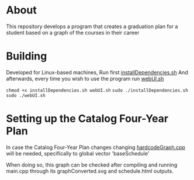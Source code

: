 # About

This repository develops a program that creates a graduation plan for a student based on a graph of the courses in their career

# Building

Developed for Linux-based machines,
Run first [installDependencies.sh](installDependencies.sh)
And afterwards, every time you wish to use the program run [webUI.sh](webUI.sh)

`chmod +x installDependencies.sh webUI.sh`
`sudo ./installDependencies.sh`
`sudo ./webUI.sh`

# Setting up the Catalog Four-Year Plan

In case the Catalog Four-Year Plan changes changing [hardcodeGraph.cpp](./src/hardcodeGraph.cpp) will be needed, specifically to global vector 'baseSchedule'

When doing so, this graph can be checked after compiling and running main.cpp through its graphConverted.svg and schedule.html outputs.